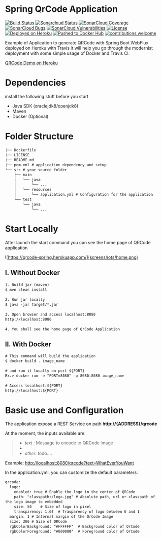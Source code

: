 # Spring QrCode Application
[![Build Status](https://travis-ci.com/GiskardB/springQrCodeApp.svg?branch=master)](https://travis-ci.com/GiskardB/springQrCodeApp)
[![Sonarcloud Status](https://sonarcloud.io/api/project_badges/measure?project=GiskardB_springQrCodeApp&metric=alert_status)](https://sonarcloud.io/dashboard?id=GiskardB_springQrCodeApp) 
[![SonarCloud Coverage](https://sonarcloud.io/api/project_badges/measure?project=GiskardB_springQrCodeApp&metric=coverage)](https://sonarcloud.io/component_measures/metric/coverage/list?id=GiskardB_springQrCodeApp)
[![SonarCloud Bugs](https://sonarcloud.io/api/project_badges/measure?project=GiskardB_springQrCodeApp&metric=bugs)](https://sonarcloud.io/component_measures/metric/reliability_rating/list?id=GiskardB_springQrCodeApp)
[![SonarCloud Vulnerabilities](https://sonarcloud.io/api/project_badges/measure?project=GiskardB_springQrCodeApp&metric=vulnerabilities)](https://sonarcloud.io/component_measures/metric/security_rating/list?id=GiskardB_springQrCodeApp)
[![License](http://img.shields.io/:license-mit-blue.svg)](https://github.com/GiskardB/springQrCodeApp/blob/master/LICENSE)
[![Deployed on Heroku](https://img.shields.io/badge/heroku-deployed-blueviolet.svg?logo=heroku&)](https://qrcode-spring.herokuapp.com/)
[![Pushed to Docker Hub](https://img.shields.io/badge/docker_hub-released-blue.svg?logo=docker)](https://hub.docker.com/r/giskardocker80/qrcode-spring)
[![contributions welcome](https://img.shields.io/badge/contributions-welcome-brightgreen.svg?style=flat)](https://github.com/dwyl/esta/issues)

Example of Application to generate QRCode with Spring Boot WebFlux deployed on Heroku with Travis
It will help you go through the modernist deployment with some simple usage of Docker and Travis CI.

[QRCode Demo on Heroku](https://qrcode-spring.herokuapp.com/)


# Dependencies
install the following stuff before you start
- Java SDK (oraclejdk8/openjdk8)
- Maven
- Docker (Optional)

# Folder Structure
```
├── Dockerfile
├── LICENSE
├── README.md
├── pom.xml # application dependency and setup
└── src # your source folder
    ├── main
    │   └── java
    │       └── ...
    │   └── resources
    │       └── application.yml # Configuration for the application
    └── test
        └── java
            └── ...
```

# Start Locally
After launch the start command you can see the home page of QRCode application

![https://qrcode-spring.herokuapp.com/](screenshots/home.png) 

## I. Without Docker
```shell
1. Build jar (maven)
$ mvn clean install

2. Run jar locally
$ java -jar target/*.jar

3. Open browser and access localhost:8080
http://localhost:8080

4. You shall see the home page of QrCode Application
```

## II. With Docker
```shell
# This command will build the application
$ docker build . image_name

# and run it locally on port ${PORT}
Ex.> docker run -e "PORT=8080" -p 8080:8080 image_name

# Access localhost:${PORT}
http://localhost:${PORT}

```

# Basic use and Configuration

The application expose a REST Service on path **http://{ADDRESS}/qrcode**

At the moment, the inputs available are:
> - *text* : Message to encode to QRCode image
> -
> - *other*: todo.... 

Example: <http://localhost:8080/qrcode?text=WhatEverYouWant>


In the application.yml, you can customize the default parameters:
```shell
qrcode:
  logo:
    enabled: true # Enable the logo in the center of QRCode
    path: "classpath:/logo.jpg" # Absolute path, url or classpath of the logo image to embedded 
    size: 50    # Size of logo in pixel
    transparency: 1.0f  # Trasparency of logo between 0 and 1
  margin: 1 # Internal margin of the QrCode Image
  size: 300 # Size of QRCode
  rgbColorBackground: "#FFFFFF"  # Background color of QrCode
  rgbColorForeground: "#000000"  # Foreground color of QrCode
```


